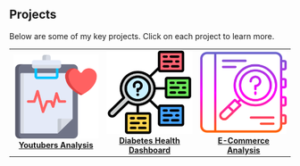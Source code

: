 ## Projects
Below are some of my key projects. Click on each project to learn more.


<table>
  <tr>
    <td align="center">
      <a href="./IBD_Medical_Report_Classification/index.html">
        <img src="../asset/Medical_Report.png" width="200" height="150" alt="Youtubers Analysis"/><br/>
        <b>Youtubers Analysis</b>
      </a>
    </td>
    <td align="center">
      <a href="./Image_Classification/index.html">
        <img src="../asset/Image_Classification.png" width="200" height="150" alt="Diabetes Health Dashboard"/><br/>
        <b>Diabetes Health Dashboard</b>
      </a>
    </td>
    <td align="center">
      <a href="./Poem_Text_Classification/index.html">
        <img src="../asset/Poem_Classification.png" width="200" height="150" alt="E-Commerce Analysis"/><br/>
        <b>E-Commerce Analysis</b>
      </a>
    </td>
  </tr>
</table>


